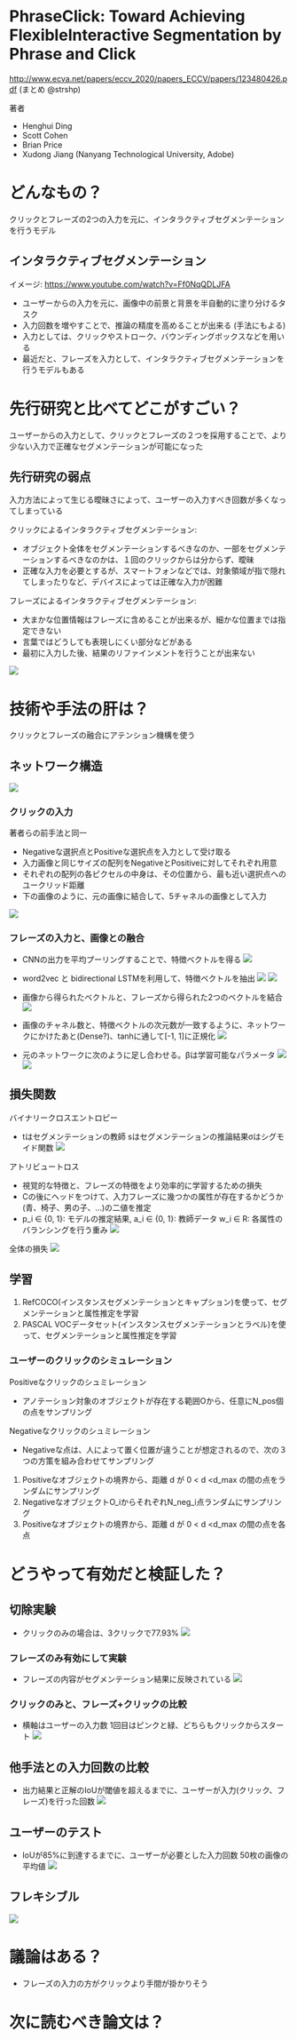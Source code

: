 # PhraseClick: Toward Achieving FlexibleInteractive Segmentation by Phrase and Click
http://www.ecva.net/papers/eccv_2020/papers_ECCV/papers/123480426.pdf
(まとめ @strshp)

著者
- Henghui Ding
- Scott Cohen
- Brian Price
- Xudong Jiang
(Nanyang Technological University, Adobe)


# どんなもの？
クリックとフレーズの2つの入力を元に、インタラクティブセグメンテーションを行うモデル

## インタラクティブセグメンテーション
イメージ: https://www.youtube.com/watch?v=Ff0NqQDLJFA
- ユーザーからの入力を元に、画像中の前景と背景を半自動的に塗り分けるタスク
- 入力回数を増やすことで、推論の精度を高めることが出来る (手法にもよる)
- 入力としては、クリックやストローク、バウンディングボックスなどを用いる
- 最近だと、フレーズを入力として、インタラクティブセグメンテーションを行うモデルもある


# 先行研究と比べてどこがすごい？
ユーザーからの入力として、クリックとフレーズの２つを採用することで、より少ない入力で正確なセグメンテーションが可能になった

## 先行研究の弱点
入力方法によって生じる曖昧さによって、ユーザーの入力すべき回数が多くなってしまっている

クリックによるインタラクティブセグメンテーション:
- オブジェクト全体をセグメンテーションするべきなのか、一部をセグメンテーションするべきなのかは、１回のクリックからは分からず、曖昧
- 正確な入力を必要とするが、スマートフォンなどでは、対象領域が指で隠れてしまったりなど、デバイスによっては正確な入力が困難

フレーズによるインタラクティブセグメンテーション:
- 大まかな位置情報はフレーズに含めることが出来るが、細かな位置までは指定できない
- 言葉ではどうしても表現しにくい部分などがある
- 最初に入力した後、結果のリファインメントを行うことが出来ない

![](phrase_click/fail.png)


# 技術や手法の肝は？
クリックとフレーズの融合にアテンション機構を使う
## ネットワーク構造
![](phrase_click/figure2.png)


### クリックの入力
著者らの前手法と同一
- Negativeな選択点とPositiveな選択点を入力として受け取る
- 入力画像と同じサイズの配列をNegativeとPositiveに対してそれぞれ用意
- それぞれの配列の各ピクセルの中身は、その位置から、最も近い選択点へのユークリッド距離
- 下の画像のように、元の画像に結合して、5チャネルの画像として入力

![](phrase_click/_figure1.png)


### フレーズの入力と、画像との融合
- CNNの出力を平均プーリングすることで、特徴ベクトルを得る
![](phrase_click/exp6.png)

- word2vec と bidirectional LSTMを利用して、特徴ベクトルを抽出
![](phrase_click/exp1.png)
![](phrase_click/exp2.png)

- 画像から得られたベクトルと、フレーズから得られた2つのベクトルを結合
![](phrase_click/exp4.png)

- 画像のチャネル数と、特徴ベクトルの次元数が一致するように、ネットワークにかけたあと(Dense?)、tanhに通して[-1, 1]に正規化
![](phrase_click/exp5.png)

- 元のネットワークに次のように足し合わせる。βは学習可能なパラメータ
![](phrase_click/exp3.png)
![](phrase_click/figure4.png)


## 損失関数
バイナリークロスエントロピー
- tはセグメンテーションの教師 sはセグメンテーションの推論結果σはシグモイド関数
![](phrase_click/exp7.png)

アトリビュートロス
- 視覚的な特徴と、フレーズの特徴をより効率的に学習するための損失
- Cの後にヘッドをつけて、入力フレーズに幾つかの属性が存在するかどうか(青、椅子、男の子、...)の二値を推定
- p_i ∈ {0, 1}: モデルの推定結果, a_i ∈ {0, 1}: 教師データ w_i ∈ R: 各属性のバランシングを行う重み
![](phrase_click/exp8.png)

全体の損失
![](phrase_click/exp9.png)


## 学習
1. RefCOCO(インスタンスセグメンテーションとキャプション)を使って、セグメンテーションと属性推定を学習
2. PASCAL VOCデータセット(インスタンスセグメンテーションとラベル)を使って、セグメンテーションと属性推定を学習

### ユーザーのクリックのシミュレーション
Positiveなクリックのシュミレーション
- アノテーション対象のオブジェクトが存在する範囲Oから、任意にN_pos個の点をサンプリング

Negativeなクリックのシュミレーション
- Negativeな点は、人によって置く位置が違うことが想定されるので、次の３つの方策を組み合わせてサンプリング
1. Positiveなオブジェクトの境界から、距離 d が 0 < d <d_max の間の点をランダムにサンプリング
2. NegativeなオブジェクトO_iからそれぞれN_neg_i点ランダムにサンプリング
3. Positiveなオブジェクトの境界から、距離 d が 0 < d <d_max の間の点を各点


# どうやって有効だと検証した？
## 切除実験
- クリックのみの場合は、3クリックで77.93%
![](phrase_click/table1.png)

### フレーズのみ有効にして実験
- フレーズの内容がセグメンテーション結果に反映されている
![](phrase_click/figure6.png)

### クリックのみと、フレーズ+クリックの比較
- 横軸はユーザーの入力数 1回目はピンクと緑、どちらもクリックからスタート
![](phrase_click/figure5.png)

## 他手法との入力回数の比較
- 出力結果と正解のIoUが閾値を超えるまでに、ユーザーが入力(クリック、フレーズ)を行った回数
![](phrase_click/table2.png)

## ユーザーのテスト
- IoUが85%に到達するまでに、ユーザーが必要とした入力回数 50枚の画像の平均値
![](phrase_click/table3.png)

## フレキシブル
![](phrase_click/figure8.png)

# 議論はある？
- フレーズの入力の方がクリックより手間が掛かりそう

# 次に読むべき論文は？
